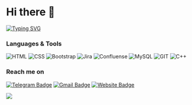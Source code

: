 # Hi there 👋 
[![Typing SVG](https://readme-typing-svg.herokuapp.com?font=Secular+One&size=30&duration=6000&pause=100000&width=500&lines=I'm+Nastasya%2C+QA+engineer)](https://git.io/typing-svg)



### Languages & Tools
 ![HTML](https://img.shields.io/badge/-html-30b898?style=for-the-badge&logo=html5) ![CSS](https://img.shields.io/badge/-CSS-3056b8?style=for-the-badge&logo=css3) ![Bootstrap](https://img.shields.io/badge/-bootstrap-ad99ba?style=for-the-badge&logo=bootstrap) ![Jira](https://img.shields.io/badge/-Jira-808080?style=for-the-badge&logo=jira) ![Confluense](https://img.shields.io/badge/-Confluense-e3e3e3?style=for-the-badge&logo=confluense) ![MySQL](https://img.shields.io/badge/-MySQL-e3e3e3?style=for-the-badge&logo=mysql) ![GIT](https://img.shields.io/badge/-GIT-30b898?style=for-the-badge&logo=git) ![C++](https://img.shields.io/badge/-C++-3056b8?style=for-the-badge&logo=C%2b%2b) 


### Reach me on
[![Telegram Badge](https://img.shields.io/badge/-Telegram-1ca0f1?style=for-the-badge&logo=telegram&logoColor=white&link=https://t.me/rnastasyaa)](https://t.me/rnastasyaa) [![Gmail Badge](https://img.shields.io/badge/-Gmail-c14438?style=for-the-badge&logo=Gmail&logoColor=white&link=mailto:nastasyar21@gmail.com)](mailto:nastasyar21@gmail.com)  [![Website Badge](https://img.shields.io/badge/-Website-090909?style=for-the-badge&logo=Website&logoColor=white&link=https://rnastasya.github.io/personal-website/)](https://rnastasya.github.io)

![](https://hit.yhype.me/github/profile?user_id=71014024)
